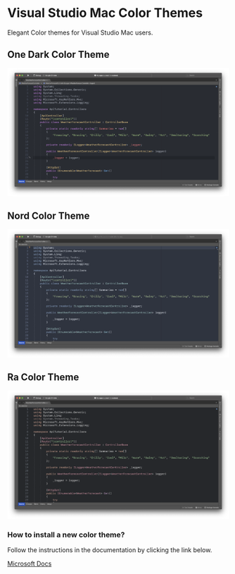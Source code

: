 # Visual Studio Mac Color Themes

Elegant Color themes for Visual Studio Mac users.

## One Dark Color Theme
![One Dark Color Theme](images/one-dark.png)


## Nord Color Theme
![Nord Color Theme](images/nord.png)


## Ra Color Theme
![Ra Color Theme](images/ra.png)

### How to install a new color theme?

Follow the instructions in the documentation by clicking the link below.

[Microsoft Docs](https://docs.microsoft.com/en-us/visualstudio/mac/editor-themes?view=vsmac-2019)